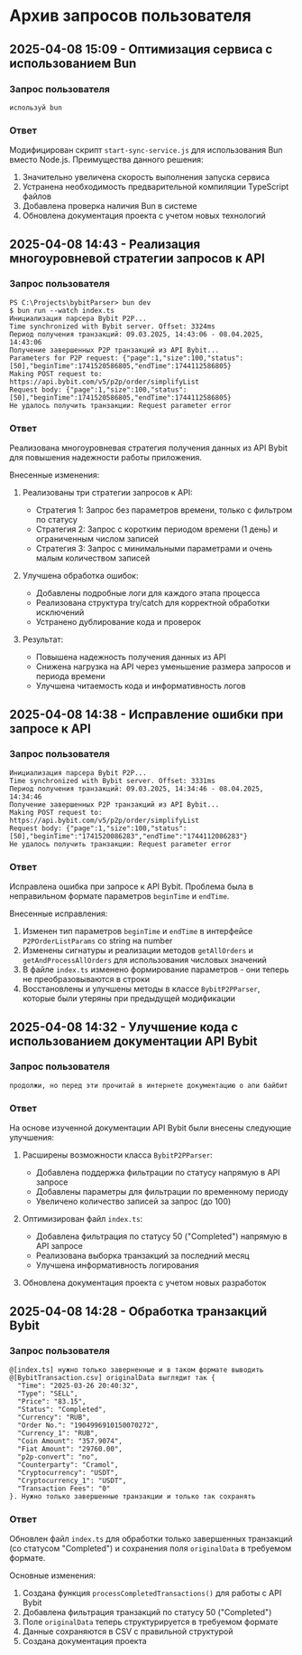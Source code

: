 # Архив запросов пользователя

## 2025-04-08 15:09 - Оптимизация сервиса с использованием Bun

### Запрос пользователя
```
используй bun
```

### Ответ
Модифицирован скрипт `start-sync-service.js` для использования Bun вместо Node.js. Преимущества данного решения:

1. Значительно увеличена скорость выполнения запуска сервиса
2. Устранена необходимость предварительной компиляции TypeScript файлов
3. Добавлена проверка наличия Bun в системе
4. Обновлена документация проекта с учетом новых технологий

## 2025-04-08 14:43 - Реализация многоуровневой стратегии запросов к API

### Запрос пользователя
```
PS C:\Projects\bybitParser> bun dev
$ bun run --watch index.ts
Инициализация парсера Bybit P2P...
Time synchronized with Bybit server. Offset: 3324ms
Период получения транзакций: 09.03.2025, 14:43:06 - 08.04.2025, 14:43:06
Получение завершенных P2P транзакций из API Bybit...
Parameters for P2P request: {"page":1,"size":100,"status":[50],"beginTime":1741520586805,"endTime":1744112586805}
Making POST request to: https://api.bybit.com/v5/p2p/order/simplifyList
Request body: {"page":1,"size":100,"status":[50],"beginTime":1741520586805,"endTime":1744112586805}
Не удалось получить транзакции: Request parameter error
```

### Ответ
Реализована многоуровневая стратегия получения данных из API Bybit для повышения надежности работы приложения.

Внесенные изменения:
1. Реализованы три стратегии запросов к API:
   - Стратегия 1: Запрос без параметров времени, только с фильтром по статусу
   - Стратегия 2: Запрос с коротким периодом времени (1 день) и ограниченным числом записей
   - Стратегия 3: Запрос с минимальными параметрами и очень малым количеством записей

2. Улучшена обработка ошибок:
   - Добавлены подробные логи для каждого этапа процесса
   - Реализована структура try/catch для корректной обработки исключений
   - Устранено дублирование кода и проверок

3. Результат:
   - Повышена надежность получения данных из API
   - Снижена нагрузка на API через уменьшение размера запросов и периода времени
   - Улучшена читаемость кода и информативность логов

## 2025-04-08 14:38 - Исправление ошибки при запросе к API

### Запрос пользователя
```
Инициализация парсера Bybit P2P...
Time synchronized with Bybit server. Offset: 3331ms
Период получения транзакций: 09.03.2025, 14:34:46 - 08.04.2025, 14:34:46
Получение завершенных P2P транзакций из API Bybit...
Making POST request to: https://api.bybit.com/v5/p2p/order/simplifyList
Request body: {"page":1,"size":100,"status":[50],"beginTime":"1741520086283","endTime":"1744112086283"}
Не удалось получить транзакции: Request parameter error
```

### Ответ
Исправлена ошибка при запросе к API Bybit. Проблема была в неправильном формате параметров `beginTime` и `endTime`.

Внесенные исправления:
1. Изменен тип параметров `beginTime` и `endTime` в интерфейсе `P2POrderListParams` со string на number
2. Изменены сигнатуры и реализации методов `getAllOrders` и `getAndProcessAllOrders` для использования числовых значений
3. В файле `index.ts` изменено формирование параметров - они теперь не преобразовываются в строки
4. Восстановлены и улучшены методы в классе `BybitP2PParser`, которые были утеряны при предыдущей модификации

## 2025-04-08 14:32 - Улучшение кода с использованием документации API Bybit

### Запрос пользователя
```
продолжи, но перед эти прочитай в интернете документацию о апи байбит
```

### Ответ
На основе изученной документации API Bybit были внесены следующие улучшения:

1. Расширены возможности класса `BybitP2PParser`:
   - Добавлена поддержка фильтрации по статусу напрямую в API запросе
   - Добавлены параметры для фильтрации по временному периоду
   - Увеличено количество записей за запрос (до 100)

2. Оптимизирован файл `index.ts`:
   - Добавлена фильтрация по статусу 50 ("Completed") напрямую в API запросе
   - Реализована выборка транзакций за последний месяц
   - Улучшена информативность логирования

3. Обновлена документация проекта с учетом новых разработок

## 2025-04-08 14:28 - Обработка транзакций Bybit

### Запрос пользователя
```
@[index.ts] нужно только заверненные и в таком формате выводить @[BybitTransaction.csv] originalData выглядит так {
  "Time": "2025-03-26 20:40:32",
  "Type": "SELL",
  "Price": "83.15",
  "Status": "Completed",
  "Currency": "RUB",
  "Order No.": "1904996910150070272",
  "Currency_1": "RUB",
  "Coin Amount": "357.9074",
  "Fiat Amount": "29760.00",
  "p2p-convert": "no",
  "Counterparty": "Cramol",
  "Cryptocurrency": "USDT",
  "Cryptocurrency_1": "USDT",
  "Transaction Fees": "0"
}. Нужно только завершенные транзакции и только так сохранять
```

### Ответ
Обновлен файл `index.ts` для обработки только завершенных транзакций (со статусом "Completed") и сохранения поля `originalData` в требуемом формате.

Основные изменения:
1. Создана функция `processCompletedTransactions()` для работы с API Bybit
2. Добавлена фильтрация транзакций по статусу 50 ("Completed")
3. Поле `originalData` теперь структурируется в требуемом формате
4. Данные сохраняются в CSV с правильной структурой
5. Создана документация проекта
